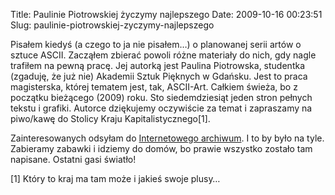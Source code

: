 Title: Paulinie Piotrowskiej życzymy najlepszego
Date: 2009-10-16 00:23:51
Slug: paulinie-piotrowskiej-zyczymy-najlepszego

<p>Pisałem kiedyś (a czego to ja nie pisałem…) o planowanej serii artów o sztuce ASCII. Zacząłem zbierać powoli różne materiały do nich, gdy nagle trafiłem na pewną pracę. Jej autorką jest Paulina Piotrowska, studentka (zgaduję, że już nie) Akademii Sztuk Pięknych w Gdańsku. Jest to praca magisterska, której tematem jest, tak, ASCII-Art. Całkiem świeża, bo z początku bieżącego (2009) roku. Sto siedemdziesiąt jeden stron pełnych tekstu i grafiki. Autorce dziękujemy oczywiście za temat i zapraszamy na piwo/kawę do Stolicy Kraju Kapitalistycznego[1].</p>
<p>Zainteresowanych odsyłam do <a href="http://www.archive.org/details/AsciiArt-DiploMa">Internetowego archiwum</a>. I to by było na tyle. Zabieramy zabawki i idziemy do domów, bo prawie wszystko zostało tam napisane. Ostatni gasi światło!</p>
<p>[1] Który to kraj ma tam może i jakieś swoje plusy…</p>
